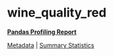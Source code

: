# wine_quality_red

[**Pandas Profiling Report**](https://epistasislab.github.io/penn-ml-benchmarks/profile/wine_quality_red.html)

[Metadata](metadata.yaml) | [Summary Statistics](summary_stats.tsv)
